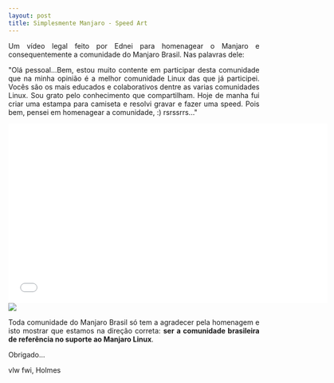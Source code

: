 ```yaml
---
layout: post
title: Simplesmente Manjaro - Speed Art
---
```


<p style="text-align: justify;">Um vídeo legal feito por Ednei para homenagear o Manjaro e consequentemente a comunidade do Manjaro Brasil. Nas palavras dele:</p>

<p style="text-align: justify;">"Olá pessoal...Bem, estou muito contente em participar desta comunidade que na minha opinião é a melhor comunidade Linux das que já participei. Vocês são os mais educados e colaborativos dentre as varias comunidades Linux. Sou grato pelo conhecimento que compartilham. Hoje de manha fui criar uma estampa para camiseta e resolvi gravar e fazer uma speed. Pois bem, pensei em homenagear a comunidade, :) rsrssrrs..."</p>

<iframe width="640" height="360" src="//www.youtube.com/embed/9Fhp3MPu6Rw?feature=player_embedded" frameborder="0" allowfullscreen></iframe>

<img src="http://www.auplod.com/u/plouda80a85.png">

<p style="text-align: justify;">Toda comunidade do Manjaro Brasil só tem a agradecer pela homenagem e isto mostrar que estamos na direção correta: <strong>ser a comunidade brasileira de referência no suporte ao Manjaro Linux</strong>.</p>

Obrigado...   

vlw fwi, Holmes
